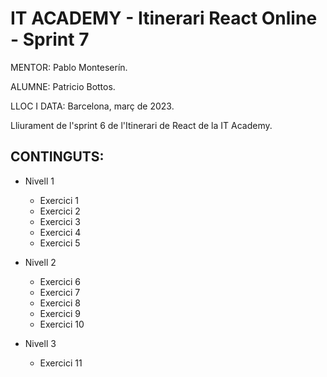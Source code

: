 # IT ACADEMY - Itinerari React Online - Sprint 7

MENTOR: Pablo Monteserín.

ALUMNE: Patricio Bottos. 

LLOC I DATA: Barcelona, març de 2023.


Lliurament de l'sprint 6 de l'Itinerari de React de la IT Academy.

## CONTINGUTS:
- Nivell 1
  - Exercici 1
  - Exercici 2
  - Exercici 3
  - Exercici 4
  - Exercici 5

- Nivell 2
  - Exercici 6
  - Exercici 7
  - Exercici 8
  - Exercici 9
  - Exercici 10
  
- Nivell 3  
  - Exercici 11
